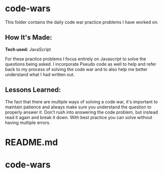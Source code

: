 # code-wars
This folder contains the daily code war practice problems  I have worked on.


## How It's Made:

**Tech used:** JavaScript

For these practice problems I focus entirely on Javascript to solve the questions being asked. I incorporate Pseudo code as well to help and refer back to my process of solving the code war and to also help me better understand what I had written out.

## Lessons Learned:
The fact that there are multiple ways of solving a code war, it's important to maintain patience and always make sure you understand the question to properly answer it. Don't rush into answering the code problem, but instead read it again and break it down. With best practice you can solve without having multiple errors.
# README.md
# code-wars

